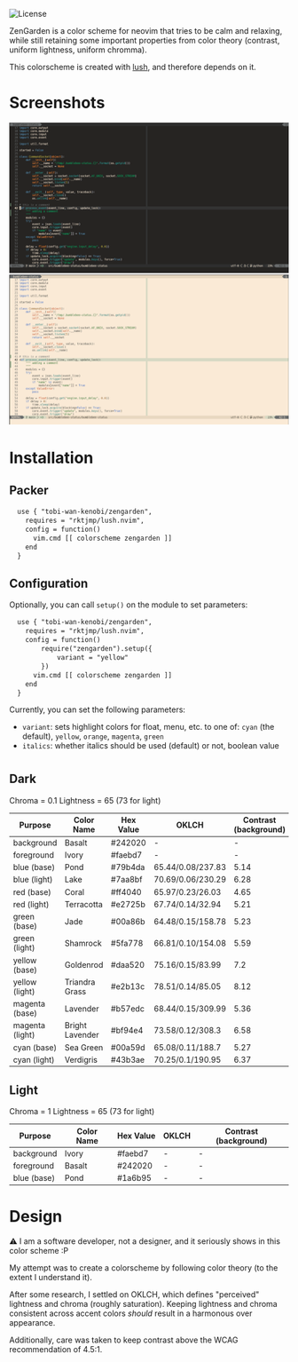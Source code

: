 ![License](https://img.shields.io/github/license/tobi-wan-kenobi/zengarden)

ZenGarden is a color scheme for neovim that tries to be
calm and relaxing, while still retaining some important properties
from color theory (contrast, uniform lightness, uniform chromma).

This colorscheme is created with [lush](https://github.com/rktjmp/lush.nvim),
and therefore depends on it.

# Screenshots

![ZenGarden Dark](images/zengarden_dark.png)
![ZenGarden Light](images/zengarden_light.png)

# Installation

## Packer

```
  use { "tobi-wan-kenobi/zengarden",
    requires = "rktjmp/lush.nvim",
    config = function()
      vim.cmd [[ colorscheme zengarden ]]
    end
  }
```

## Configuration

Optionally, you can call `setup()` on the module to set parameters:

```
  use { "tobi-wan-kenobi/zengarden",
    requires = "rktjmp/lush.nvim",
    config = function()
        require("zengarden").setup({
            variant = "yellow"
        })
      vim.cmd [[ colorscheme zengarden ]]
    end
  }
```

Currently, you can set the following parameters:

* `variant`: sets highlight colors for float, menu, etc. to one of: `cyan` (the default),
    `yellow`, `orange`, `magenta`, `green`
* `italics`: whether italics should be used (default) or not, boolean value

# 
## Dark
Chroma = 0.1
Lightness = 65 (73 for light)

| Purpose         | Color Name      | Hex Value | OKLCH | Contrast (background) |
| --------------- | --------------- | --------- | ----- | --------------------- |
| background      | Basalt          | #242020   | - | - |
| foreground      | Ivory           | #faebd7   | - | - |
| blue (base)     | Pond            | #79b4da   | 65.44/0.08/237.83 | 5.14 |
| blue (light)    | Lake            | #7aa8bf   | 70.69/0.06/230.29 | 6.28 |
| red (base)      | Coral           | #ff4040   | 65.97/0.23/26.03  | 4.65 |
| red (light)     | Terracotta      | #e2725b   | 67.74/0.14/32.94  | 5.21 |
| green (base)    | Jade            | #00a86b   | 64.48/0.15/158.78 | 5.23 |
| green (light)   | Shamrock        | #5fa778   | 66.81/0.10/154.08 | 5.59 |
| yellow (base)   | Goldenrod       | #daa520   | 75.16/0.15/83.99  | 7.2 |
| yellow (light)  | Triandra Grass  | #e2b13c   | 78.51/0.14/85.05  | 8.12 |
| magenta (base)  | Lavender        | #b57edc   | 68.44/0.15/309.99 | 5.36 |
| magenta (light) | Bright Lavender | #bf94e4   | 73.58/0.12/308.3  | 6.58 |
| cyan (base)     | Sea Green       | #00a59d   | 65.08/0.11/188.7  | 5.27 |
| cyan (light)    | Verdigris       | #43b3ae   | 70.25/0.1/190.95  | 6.37 |

## Light
Chroma = 1
Lightness = 65 (73 for light)

| Purpose         | Color Name      | Hex Value | OKLCH | Contrast (background) |
| --------------- | --------------- | --------- | ----- | --------------------- |
| background      | Ivory           | #faebd7   | - | - |
| foreground      | Basalt           | #242020   | - | - |
| blue (base)     | Pond | #1a6b95 | - | - |


# Design

:warning: I am a software developer, not a designer, and it seriously
shows in this color scheme :P

My attempt was to create a colorscheme by following color theory (to the extent I understand it).

After some research, I settled on OKLCH, which defines "perceived" lightness and chroma (roughly saturation). Keeping lightness and chroma consistent across accent colors *should* result in a harmonous over appearance.

Additionally, care was taken to keep contrast above the WCAG recommendation of 4.5:1.

